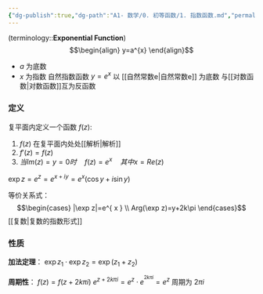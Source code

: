 ```yaml
---
{"dg-publish":true,"dg-path":"A1- 数学/0. 初等函数/1. 指数函数.md","permalink":"/A1- 数学/0. 初等函数/1. 指数函数/","dgPassFrontmatter":true,"noteIcon":"","created":"2024-05-21T15:20:28.265+08:00","updated":"2025-04-14T18:25:19.725+08:00"}
---
```


(terminology::**Exponential Function**)
$$\begin{align}
y=a^{x}
\end{align}$$
- $a$ 为底数
- $x$ 为指数
自然指数函数  $y=e^{ x }$   以 [[自然常数e\|自然常数e]] 为底数
与[[对数函数\|对数函数]]互为反函数

### 定义
复平面内定义一个函数 $f(z)$:
1.  $f(z)$ 在复平面内处处[[解析\|解析]] 
2. $f'(z)=f(z)$
3. $当Im(z)=y=0时 \quad f (z)=e^{ x }\quad 其中x=Re(z)$

$\exp z=e^{z}= e^{ x+iy }=e^{ x }(\cos y+i\sin y)$

等价关系式：
$$\begin{cases}
|\exp z|=e^{ x } \\
Arg(\exp z)=y+2k\pi
\end{cases}$$
[[复数\|复数的指数形式]]

### 性质
**加法定理**：
$\exp z_{1}\cdot\exp z_{2}=\exp(z_{1}+z_{2})$

**周期性**：
$f(z)=f(z+2k\pi i)$
$e^{ z+2k\pi i }=e^{ z }\cdot e^{ ^{2k\pi i} }=e^{ z }$
周期为 $2\pi i$


